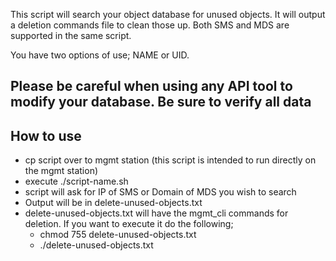 This script will search your object database for unused objects. It will output a deletion commands file to clean those up. Both SMS and MDS are supported in the same script.

You have two options of use; NAME or UID.

## Please be careful when using any API tool to modify your database. Be sure to verify all data ##


## How to use ##
 - cp script over to mgmt station (this script is intended to run directly on the mgmt station)
 - execute ./script-name.sh
  - script will ask for IP of SMS or Domain of MDS you wish to search
 - Output will be in delete-unused-objects.txt
  - delete-unused-objects.txt will have the mgmt_cli commands for deletion. If you want to execute it do the following;
    - chmod 755 delete-unused-objects.txt
    - ./delete-unused-objects.txt
